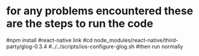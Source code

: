 # for any problems encountered these are the steps to run the code
#npm install
#react-native link
#cd node_modules/react-native/third-party/glog-0.3.4
#../../scripts/ios-configure-glog.sh
#then run normally

